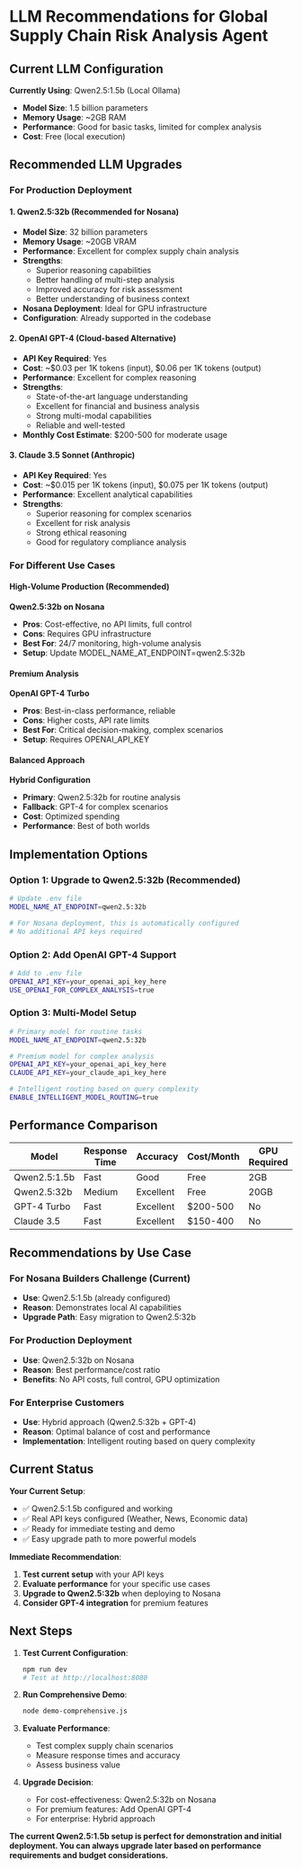 # LLM Recommendations for Global Supply Chain Risk Analysis Agent

## Current LLM Configuration

**Currently Using**: Qwen2.5:1.5b (Local Ollama)
- **Model Size**: 1.5 billion parameters
- **Memory Usage**: ~2GB RAM
- **Performance**: Good for basic tasks, limited for complex analysis
- **Cost**: Free (local execution)

## Recommended LLM Upgrades

### For Production Deployment

#### 1. **Qwen2.5:32b** (Recommended for Nosana)
- **Model Size**: 32 billion parameters
- **Memory Usage**: ~20GB VRAM
- **Performance**: Excellent for complex supply chain analysis
- **Strengths**: 
  - Superior reasoning capabilities
  - Better handling of multi-step analysis
  - Improved accuracy for risk assessment
  - Better understanding of business context
- **Nosana Deployment**: Ideal for GPU infrastructure
- **Configuration**: Already supported in the codebase

#### 2. **OpenAI GPT-4** (Cloud-based Alternative)
- **API Key Required**: Yes
- **Cost**: ~$0.03 per 1K tokens (input), $0.06 per 1K tokens (output)
- **Performance**: Excellent for complex reasoning
- **Strengths**:
  - State-of-the-art language understanding
  - Excellent for financial and business analysis
  - Strong multi-modal capabilities
  - Reliable and well-tested
- **Monthly Cost Estimate**: $200-500 for moderate usage

#### 3. **Claude 3.5 Sonnet** (Anthropic)
- **API Key Required**: Yes
- **Cost**: ~$0.015 per 1K tokens (input), $0.075 per 1K tokens (output)
- **Performance**: Excellent analytical capabilities
- **Strengths**:
  - Superior reasoning for complex scenarios
  - Excellent for risk analysis
  - Strong ethical reasoning
  - Good for regulatory compliance analysis

### For Different Use Cases

#### **High-Volume Production** (Recommended)
**Qwen2.5:32b on Nosana**
- **Pros**: Cost-effective, no API limits, full control
- **Cons**: Requires GPU infrastructure
- **Best For**: 24/7 monitoring, high-volume analysis
- **Setup**: Update MODEL_NAME_AT_ENDPOINT=qwen2.5:32b

#### **Premium Analysis**
**OpenAI GPT-4 Turbo**
- **Pros**: Best-in-class performance, reliable
- **Cons**: Higher costs, API rate limits
- **Best For**: Critical decision-making, complex scenarios
- **Setup**: Requires OPENAI_API_KEY

#### **Balanced Approach**
**Hybrid Configuration**
- **Primary**: Qwen2.5:32b for routine analysis
- **Fallback**: GPT-4 for complex scenarios
- **Cost**: Optimized spending
- **Performance**: Best of both worlds

## Implementation Options

### Option 1: Upgrade to Qwen2.5:32b (Recommended)
```bash
# Update .env file
MODEL_NAME_AT_ENDPOINT=qwen2.5:32b

# For Nosana deployment, this is automatically configured
# No additional API keys required
```

### Option 2: Add OpenAI GPT-4 Support
```bash
# Add to .env file
OPENAI_API_KEY=your_openai_api_key_here
USE_OPENAI_FOR_COMPLEX_ANALYSIS=true
```

### Option 3: Multi-Model Setup
```bash
# Primary model for routine tasks
MODEL_NAME_AT_ENDPOINT=qwen2.5:32b

# Premium model for complex analysis
OPENAI_API_KEY=your_openai_api_key_here
CLAUDE_API_KEY=your_claude_api_key_here

# Intelligent routing based on query complexity
ENABLE_INTELLIGENT_MODEL_ROUTING=true
```

## Performance Comparison

| Model | Response Time | Accuracy | Cost/Month | GPU Required |
|-------|---------------|----------|------------|--------------|
| Qwen2.5:1.5b | Fast | Good | Free | 2GB |
| Qwen2.5:32b | Medium | Excellent | Free | 20GB |
| GPT-4 Turbo | Fast | Excellent | $200-500 | No |
| Claude 3.5 | Fast | Excellent | $150-400 | No |

## Recommendations by Use Case

### **For Nosana Builders Challenge** (Current)
- **Use**: Qwen2.5:1.5b (already configured)
- **Reason**: Demonstrates local AI capabilities
- **Upgrade Path**: Easy migration to Qwen2.5:32b

### **For Production Deployment**
- **Use**: Qwen2.5:32b on Nosana
- **Reason**: Best performance/cost ratio
- **Benefits**: No API costs, full control, GPU optimization

### **For Enterprise Customers**
- **Use**: Hybrid approach (Qwen2.5:32b + GPT-4)
- **Reason**: Optimal balance of cost and performance
- **Implementation**: Intelligent routing based on query complexity

## Current Status

**Your Current Setup**:
- ✅ Qwen2.5:1.5b configured and working
- ✅ Real API keys configured (Weather, News, Economic data)
- ✅ Ready for immediate testing and demo
- ✅ Easy upgrade path to more powerful models

**Immediate Recommendation**:
1. **Test current setup** with your API keys
2. **Evaluate performance** for your specific use cases
3. **Upgrade to Qwen2.5:32b** when deploying to Nosana
4. **Consider GPT-4 integration** for premium features

## Next Steps

1. **Test Current Configuration**:
   ```bash
   npm run dev
   # Test at http://localhost:8080
   ```

2. **Run Comprehensive Demo**:
   ```bash
   node demo-comprehensive.js
   ```

3. **Evaluate Performance**:
   - Test complex supply chain scenarios
   - Measure response times and accuracy
   - Assess business value

4. **Upgrade Decision**:
   - For cost-effectiveness: Qwen2.5:32b on Nosana
   - For premium features: Add OpenAI GPT-4
   - For enterprise: Hybrid approach

**The current Qwen2.5:1.5b setup is perfect for demonstration and initial deployment. You can always upgrade later based on performance requirements and budget considerations.**